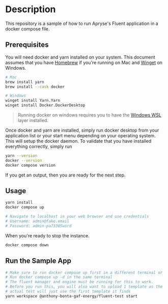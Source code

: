 # Description

This repository is a sample of how to run Apryse's Fluent application in a
docker compose file.

## Prerequisites

You will need docker and yarn installed on your system. This document assumes
that you have [Homebrew](https://brew.sh/) if you're running on Mac and
[Winget](https://learn.microsoft.com/en-us/windows/package-manager/winget/) on
Windows.

```sh
# Mac
brew install yarn
brew install --cask docker

# Windows
winget install Yarn.Yarn
winget install Docker.DockerDesktop
```

> Running docker on windows requires you to have the
> [Windows WSL](https://docs.docker.com/desktop/setup/install/windows-install/)
> layer installed.

Once docker and yarn are installed, simply run docker desktop from your
application list or your start menu depending on your operating system. This
will setup the docker daemon. To validate that you have installed everything
correctly, simply run

```sh
yarn --version
docker --version
docker compose version
```

If you get an output, then you are ready for the next step.

## Usage

```sh
yarn install
docker compose up

# Navigate to localhost in your web browser and use credentials
# Username: admin@fake.email
# Password: admin-pa73305word
```

When you're ready to stop the instance.

```sh
docker compose down
```

## Run the Sample App

```sh
# Make sure to run docker compose up first in a different terminal or
# Run docker compose up -d in the same terminal
# The fluent manager and engine must be running for this to work.
# Before you run this, you will also want to upload 1 template as the
# actual test will just use the first template it finds
yarn workspace @anthony-bonta-gaf-energy/fluent-test start
```
